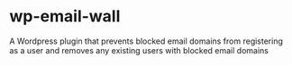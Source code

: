 # wp-email-wall
A Wordpress plugin that prevents blocked email domains from registering as a user and removes any existing users with blocked email domains
